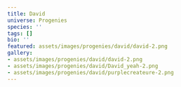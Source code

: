 ```yaml
---
title: David
universe: Progenies
species: ''
tags: []
bio: ''
featured: assets/images/progenies/david/david-2.png
gallery:
- assets/images/progenies/david/david-2.png
- assets/images/progenies/david/David_yeah-2.png
- assets/images/progenies/david/purplecreateure-2.png
---
```

